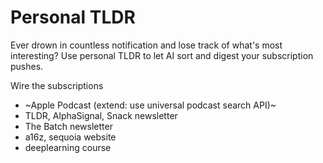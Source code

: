 # Personal TLDR
Ever drown in countless notification and lose track of what's most interesting? Use personal TLDR to let AI sort and digest your subscription pushes.

Wire the subscriptions
- ~Apple Podcast (extend: use universal podcast search API)~
- TLDR, AlphaSignal, Snack newsletter
- The Batch newsletter
- a16z, sequoia website
- deeplearning course